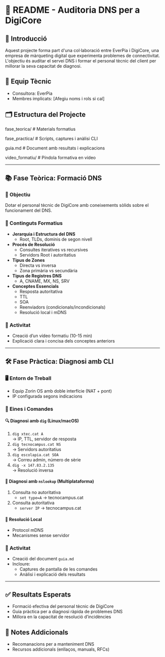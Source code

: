 # 📘 README - Auditoria DNS per a DigiCore

## 🧭 Introducció
Aquest projecte forma part d'una col·laboració entre EverPia i DigiCore, una empresa de màrqueting digital que experimenta problemes de connectivitat. L'objectiu és auditar el servei DNS i formar el personal tècnic del client per millorar la seva capacitat de diagnosi.

## 👥 Equip Tècnic
- Consultora: EverPia
- Membres implicats: [Afegiu noms i rols si cal]

## 🗂 Estructura del Projecte
fase_teorica/         # Materials formatius

fase_practica/        # Scripts, captures i anàlisi CLI

guia.md               # Document amb resultats i explicacions

video_formatiu/       # Píndola formativa en vídeo

---

## 📚 Fase Teòrica: Formació DNS

### 🎯 Objectiu
Dotar el personal tècnic de DigiCore amb coneixements sòlids sobre el funcionament del DNS.

### 📑 Continguts Formatius
- **Jerarquia i Estructura del DNS**
  - Root, TLDs, dominis de segon nivell
- **Procés de Resolució**
  - Consultes iteratives vs recursives
  - Servidors Root i autoritatius
- **Tipus de Zones**
  - Directa vs inversa
  - Zona primària vs secundària
- **Tipus de Registres DNS**
  - A, CNAME, MX, NS, SRV
- **Conceptes Essencials**
  - Resposta autoritativa
  - TTL
  - SOA
  - Reenviadors (condicionals/incondicionals)
  - Resolució local i mDNS

### 🎥 Activitat
- Creació d’un vídeo formatiu (10-15 min)
- Explicació clara i concisa dels conceptes anteriors

---

## 🛠 Fase Pràctica: Diagnosi amb CLI

### 🖥️ Entorn de Treball
- Equip Zorin OS amb doble interfície (NAT + pont)
- IP configurada segons indicacions

### 🧪 Eines i Comandes

#### 🔍 Diagnosi amb `dig` (Linux/macOS)
1. `dig xtec.cat A`  
   → IP, TTL, servidor de resposta
2. `dig tecnocampus.cat NS`  
   → Servidors autoritatius
3. `dig escolapia.cat SOA`  
   → Correu admin, número de sèrie
4. `dig -x 147.83.2.135`  
   → Resolució inversa

#### 🧭 Diagnosi amb `nslookup` (Multiplataforma)
1. Consulta no autoritativa  
   - `set type=A` → tecnocampus.cat
2. Consulta autoritativa  
   - `server IP` → tecnocampus.cat

#### 🧷 Resolució Local
- Protocol mDNS
- Mecanismes sense servidor

### 📄 Activitat
- Creació del document `guia.md`
- Incloure:
  - Captures de pantalla de les comandes
  - Anàlisi i explicació dels resultats

---

## ✅ Resultats Esperats
- Formació efectiva del personal tècnic de DigiCore
- Guia pràctica per a diagnosi ràpida de problemes DNS
- Millora en la capacitat de resolució d’incidències

## 📌 Notes Addicionals
- Recomanacions per a manteniment DNS
- Recursos addicionals (enllaços, manuals, RFCs)
